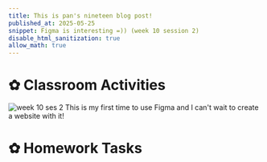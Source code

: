 ```yaml
---
title: This is pan's nineteen blog post!
published_at: 2025-05-25
snippet: Figma is interesting =)) (week 10 session 2)
disable_html_sanitization: true
allow_math: true
---
```

# ✿ Classroom Activities
![week 10 ses 2](classroomactivities/week10/w10s2.png)
This is my first time to use Figma and I can't wait to create a website with it!

# ✿ Homework Tasks

